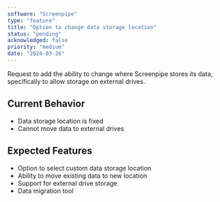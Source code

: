 ```yaml
---
software: "Screenpipe"
type: "feature"
title: "Option to change data storage location"
status: "pending"
acknowledged: false
priority: "medium"
date: "2024-03-26"
---
```


Request to add the ability to change where Screenpipe stores its data, specifically to allow storage on external drives.

## Current Behavior
- Data storage location is fixed
- Cannot move data to external drives

## Expected Features
- Option to select custom data storage location
- Ability to move existing data to new location
- Support for external drive storage
- Data migration tool